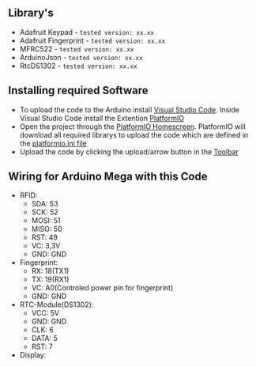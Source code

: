 

## Library's
- Adafruit Keypad       - `tested version: xx.xx`
- Adafruit Fingerprint  - `tested version: xx.xx`
- MFRC522               - `tested version: xx.xx`
- ArduinoJson           - `tested version: xx.xx`
- RtcDS1302             - `tested version: xx.xx`


## Installing required Software
- To upload the code to the Arduino install [Visual Studio Code](https://code.visualstudio.com/download). Inside Visual Studio Code install the Extention [PlatformIO](https://docs.platformio.org/en/stable/integration/ide/vscode.html#installation)
- Open the project through the [PlatformIO Homescreen](https://docs.platformio.org/en/stable/integration/ide/vscode.html#quick-start). PlatformIO will download all required librarys to upload the code which are defined in the [platformio.ini file](https://docs.platformio.org/en/latest/projectconf/index.html)
- Upload the code by clicking the upload/arrow button in the [Toolbar](https://docs.platformio.org/en/stable/integration/ide/vscode.html#platformio-toolbar)



## Wiring for Arduino Mega with this Code
<!-- Wiring not working for Arduino Mega: https://arduino.stackexchange.com/questions/60525/did-not-find-fingerprint-sensor-arduino-mega-2560-adafruit-fingerprint-sensor -->
- RFID:
    - SDA:  53
    - SCK:  52
    - MOSI: 51
    - MISO: 50
    - RST:  49
    - VC:   3,3V
    - GND:  GND
- Fingerprint:
    - RX:  18(TX1)
    - TX:  19(RX1)
    - VC:  A0(Controled power pin for fingerprint)
    - GND: GND
- RTC-Module(DS1302):
    - VCC:  5V
    - GND:  GND
    - CLK:  6
    - DATA: 5
    - RST:  7
- Display: